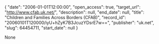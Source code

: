 {
  "date": "2006-01-01T12:00:00", 
  "open_access": true, 
  "target_url": "http://www.cfab.uk.net/", 
  "description": null, 
  "end_date": null, 
  "title": "Children and Families Across Borders (CFAB)", 
  "record_id": "20060101T120000/iyU+hZyK7B3JcuzYDsrE7w==", 
  "publisher": "uk.net", 
  "slug": 64454711, 
  "start_date": null
}

None